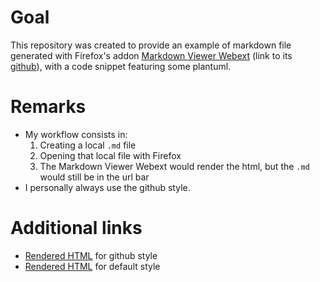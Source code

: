 # Goal
This repository was created to provide an example of markdown file generated with Firefox's addon [Markdown Viewer Webext](https://addons.mozilla.org/en-US/firefox/addon/markdown-viewer-webext/) (link to its [github](https://github.com/KeithLRobertson/markdown-viewer)), with a code snippet featuring some plantuml.

# Remarks
* My workflow consists in:
	1. Creating a local `.md` file
	1. Opening that local file with Firefox
	1. The Markdown Viewer Webext would render the html, but the `.md` would still be in the url bar
* I personally always use the github style.

# Additional links
* [Rendered HTML](https://htmlpreview.github.io/?https://github.com/Melandel/sandbox-for-markdown-preview-with-plantuml-support/blob/master/generated-with-default-theme.html) for github style
* [Rendered HTML](https://htmlpreview.github.io/?https://github.com/Melandel/sandbox-for-markdown-preview-with-plantuml-support/blob/master/generated-with-github-theme.html) for default style
